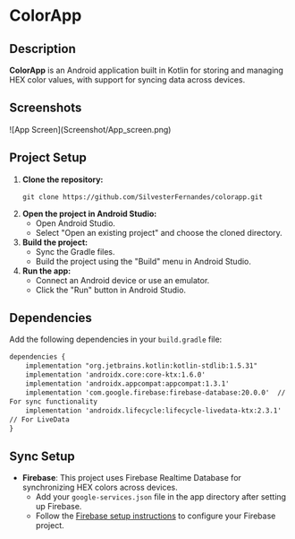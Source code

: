 # ColorApp

<h2>Description</h2>
<p>
    <strong>ColorApp</strong> is an Android application built in Kotlin for storing and managing HEX color values, with support for syncing data across devices.
</p>

<h2>Screenshots</h2>
![App Screen](Screenshot/App_screen.png)



<h2>Project Setup</h2>
<ol>
    <li><strong>Clone the repository:</strong>
        <pre><code>git clone https://github.com/SilvesterFernandes/colorapp.git</code></pre>
    </li>
    <li><strong>Open the project in Android Studio:</strong>
        <ul>
            <li>Open Android Studio.</li>
            <li>Select "Open an existing project" and choose the cloned directory.</li>
        </ul>
    </li>
    <li><strong>Build the project:</strong>
        <ul>
            <li>Sync the Gradle files.</li>
            <li>Build the project using the "Build" menu in Android Studio.</li>
        </ul>
    </li>
    <li><strong>Run the app:</strong>
        <ul>
            <li>Connect an Android device or use an emulator.</li>
            <li>Click the "Run" button in Android Studio.</li>
        </ul>
    </li>
</ol>

<h2>Dependencies</h2>
<p>Add the following dependencies in your <code>build.gradle</code> file:</p>
<pre><code>dependencies {
    implementation "org.jetbrains.kotlin:kotlin-stdlib:1.5.31"
    implementation 'androidx.core:core-ktx:1.6.0'
    implementation 'androidx.appcompat:appcompat:1.3.1'
    implementation 'com.google.firebase:firebase-database:20.0.0'  // For sync functionality
    implementation 'androidx.lifecycle:lifecycle-livedata-ktx:2.3.1'  // For LiveData
}</code></pre>

<h2>Sync Setup</h2>
<ul>
    <li><strong>Firebase</strong>: This project uses Firebase Realtime Database for synchronizing HEX colors across devices.
        <ul>
            <li>Add your <code>google-services.json</code> file in the app directory after setting up Firebase.</li>
            <li>Follow the <a href="https://firebase.google.com/docs/android/setup">Firebase setup instructions</a> to configure your Firebase project.</li>
        </ul>
    </li>
</ul>
